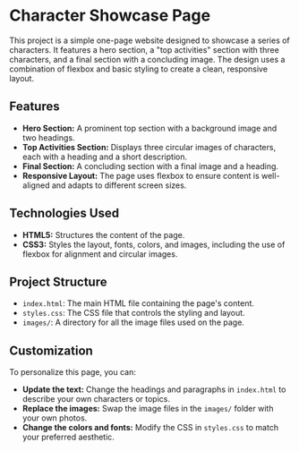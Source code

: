 # Character Showcase Page

This project is a simple one-page website designed to showcase a series of characters. It features a hero section, a "top activities" section with three characters, and a final section with a concluding image. The design uses a combination of flexbox and basic styling to create a clean, responsive layout.

## Features

- **Hero Section:** A prominent top section with a background image and two headings.
- **Top Activities Section:** Displays three circular images of characters, each with a heading and a short description.
- **Final Section:** A concluding section with a final image and a heading.
- **Responsive Layout:** The page uses flexbox to ensure content is well-aligned and adapts to different screen sizes.

## Technologies Used

- **HTML5:** Structures the content of the page.
- **CSS3:** Styles the layout, fonts, colors, and images, including the use of flexbox for alignment and circular images.

## Project Structure

- `index.html`: The main HTML file containing the page's content.
- `styles.css`: The CSS file that controls the styling and layout.
- `images/`: A directory for all the image files used on the page.

## Customization

To personalize this page, you can:

- **Update the text:** Change the headings and paragraphs in `index.html` to describe your own characters or topics.
- **Replace the images:** Swap the image files in the `images/` folder with your own photos.
- **Change the colors and fonts:** Modify the CSS in `styles.css` to match your preferred aesthetic.
